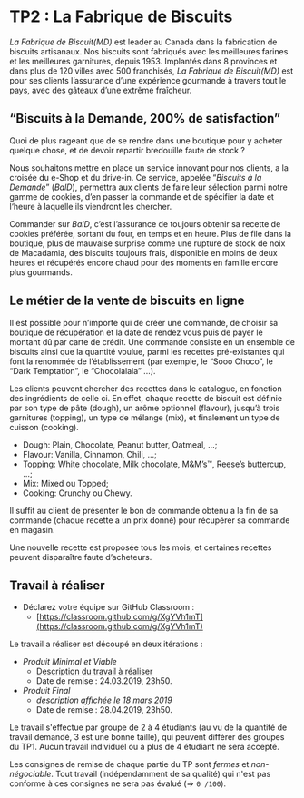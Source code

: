 # TP2 : La Fabrique de Biscuits

_La Fabrique de Biscuit(MD)_ est leader au Canada dans la fabrication de biscuits artisanaux. Nos biscuits sont fabriqués avec les meilleures farines et les meilleures garnitures, depuis 1953. Implantés dans 8 provinces et dans plus de 120 villes avec 500 franchisés, _La Fabrique de Biscuit(MD)_ est pour ses clients l’assurance d’une expérience gourmande à travers tout le pays, avec des gâteaux d’une extrême fraîcheur.  

## “Biscuits à la Demande, 200% de satisfaction”

Quoi de plus rageant que de se rendre dans une boutique pour y acheter quelque chose, et de devoir repartir bredouille faute de stock ?

Nous souhaitons mettre en place un service innovant pour nos clients, a la croisée du e-Shop et du drive-in. Ce service, appelée “_Biscuits à la Demande_” (_BalD_), permettra aux clients de faire leur sélection parmi notre gamme de cookies, d’en passer la commande et de spécifier la date et l‘heure à laquelle ils viendront les chercher.

Commander sur _BalD_, c’est l’assurance de toujours obtenir sa recette de cookies préférée, sortant du four, en temps et en heure. Plus de file dans la boutique, plus de mauvaise surprise comme une rupture de stock de noix de Macadamia, des biscuits toujours frais, disponible en moins de deux heures et récupérés encore chaud pour des moments en famille encore plus gourmands.

## Le métier de la vente de biscuits en ligne

Il est possible pour n’importe qui de créer une commande, de choisir sa boutique de récupération et la date de rendez vous puis de payer le montant dû par carte de crédit. Une commande consiste en un ensemble de biscuits ainsi que la quantité voulue, parmi les recettes pré-existantes qui font la renommée de l’établissement (par exemple, le “Sooo Choco”, le “Dark Temptation”, le “Chocolalala” …).

Les clients peuvent chercher des recettes dans le catalogue, en fonction des ingrédients de celle ci. En effet, chaque recette de biscuit est définie par son type de pâte (dough), un arôme optionnel (flavour), jusqu’à trois garnitures (topping), un type de mélange (mix), et finalement un type de cuisson (cooking).

  - Dough: Plain, Chocolate, Peanut butter, Oatmeal, …;
  - Flavour: Vanilla, Cinnamon, Chili, ...;
  - Topping: White chocolate, Milk chocolate, M&M’s™, Reese’s buttercup, …;
  - Mix: Mixed ou Topped;
  - Cooking: Crunchy ou Chewy.

Il suffit au client de présenter le bon de commande obtenu a la fin de sa commande (chaque recette a un prix donné) pour récupérer sa commande en magasin.

Une nouvelle recette est proposée tous les mois, et certaines recettes peuvent disparaître faute d’acheteurs.

## Travail à réaliser

  - Déclarez votre équipe sur GitHub Classroom :
    - [https://classroom.github.com/g/XgYVh1mT](https://classroom.github.com/g/XgYVh1mT)

Le travail a réaliser est découpé en deux itérations :

  - _Produit Minimal et Viable_
    - [Description du travail à réaliser](./1_MVP.md)
    - Date de remise : 24.03.2019, 23h50.
  - _Produit Final_
    - _description affichée le 18 mars 2019_
    - Date de remise : 28.04.2019, 23h50.

Le travail s'effectue par groupe de 2 à 4 étudiants (au vu de la quantité de travail demandé, 3 est une bonne taille), qui peuvent différer des groupes du TP1. Aucun travail individuel ou à plus de 4 étudiant ne sera accepté.

Les consignes de remise de chaque partie du TP sont _fermes_ et _non-négociable_. Tout travail (indépendamment de sa qualité) qui n'est pas conforme à ces consignes ne sera pas évalué (=> `0 /100`).
